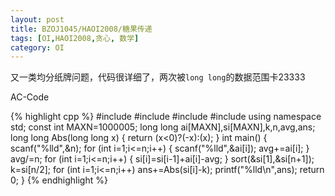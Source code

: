 ```yaml
---
layout: post
title: BZOJ1045/HAOI2008/糖果传递
tags: [OI,HAOI2008,贪心, 数学]
category: OI
---
```


又一类均分纸牌问题，代码很详细了，两次被`long long`的数据范围卡23333

AC-Code

{% highlight cpp %}
#include <iostream>
#include <cstdio>
#include <cstring>
#include <algorithm>
using namespace std;
const int MAXN=1000005;
long long ai[MAXN],si[MAXN],k,n,avg,ans;
long long Abs(long long x)
{
    return (x<0)?(-x):(x);
}
int main()
{
    scanf("%lld",&n);
    for (int i=1;i<=n;i++)
    {
        scanf("%lld",&ai[i]);
        avg+=ai[i];
    }
    avg/=n;
    for (int i=1;i<=n;i++)
    {
        si[i]=si[i-1]+ai[i]-avg;
    }
    sort(&si[1],&si[n+1]);
    k=si[n/2];
    for (int i=1;i<=n;i++)
        ans+=Abs(si[i]-k);
    printf("%lld\n",ans);
    return 0;
}
{% endhighlight %}

